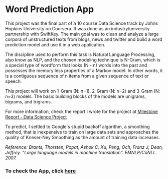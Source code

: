 # Word Prediction App
This project was the final part of a 10 course Data Science track by Johns Hopkins University on Coursera. It was done as an industry/university partnership with SwiftKey. The main goal was to clean and analyze a large corpora of unstructured texts from blogs, news and twitter and build a word prediction model and use it in a web application.

The discipline used to perform this task is Natural Language Processing, also know as NLP, and the chosen modeling technique is N-Gram, which is a special type of wordform that looks (N - n) words into the past and possesses the memory less properties of a Markov model. In other words, it is a contiguous sequence of n items from a given sequence of text or speech.

This project will work on 1-Gram (N: n=1), 2-Gram (N: n=2) and 3-Gram (N: n=3) models. The basic building blocks of the models are unigrams, bigrams, and trigrams. 

For more information, check the report I wrote for the project at [Milestone Report - Data Science Project](https://rpubs.com/marcelo_tibau/252490) 

To predict, I settled to Google's stupid backoff algorithm, a smoothing method, that is inexpensive to train on large data sets and approaches the quality of Kneser-Ney Smoothing as the amount of training data increases.

*Reference: Brants, Thorsten; Popat, Ashok C; Xu, Peng; Och, Franz J; Dean, Jeffrey. “Large language models in machine translation”. EMNLP/CoNLL. 2007.* 

### To check the App, click [here](https://marcelotibau.shinyapps.io/word_predictor/)
